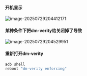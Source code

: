 #### 开机显示

![image-20250729204412171](C:\Users\hongjian.liang\AppData\Roaming\Typora\typora-user-images\image-20250729204412171.png)

#### 某种条件下把dm-verity给关闭掉了导致

![image-20250729204529951](C:\Users\hongjian.liang\AppData\Roaming\Typora\typora-user-images\image-20250729204529951.png)

#### 重新打开dm-verity

``` bash
adb shell
reboot "dm-verity enforcing"
```

